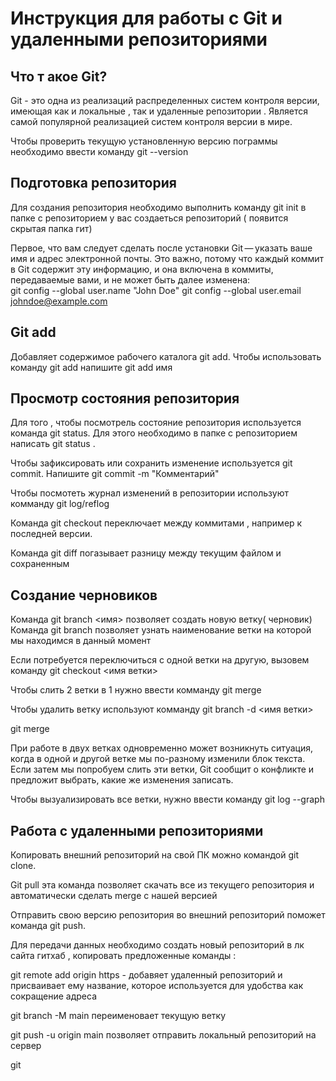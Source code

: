 # Инструкция для работы с Git и удаленными репозиториями

## Что т акое Git?
Git - это одна из реализаций распределенных систем контроля версии, имеющая как и локальные , так и удаленные репозитории . Является самой популярной реализацией систем контроля версии в мире.

Чтобы проверить текущую установленную версию пограммы необходимо ввести команду git --version

## Подготовка репозитория 
Для создания репозитория необходимо выполнить команду git init в папке с репозиторием у вас создаеться репозиторий ( появится скрытая папка гит)

Первое, что вам следует сделать после установки Git — указать ваше имя и адрес электронной почты. Это важно, потому что каждый коммит в Git содержит эту информацию, и она включена в коммиты, передаваемые вами, и не может быть далее изменена:  
git config --global user.name "John Doe"
git config --global user.email johndoe@example.com




## Git add
Добавляет содержимое рабочего каталога  git add. Чтобы использовать команду git add напишите git add имя

## Просмотр состояния репозитория 
Для того , чтобы посмотрель состояние репозитория используется команда git status. Для этого необходимо в папке с репозиторием написать git status .

Чтобы зафиксировать или сохранить изменение используется git commit. Напишите git commit -m "Комментарий"

Чтобы посмотеть журнал изменений в репозитории используют комманду git log/reflog

Команда git checkout переключает между коммитами , например к последней версии.


Команда git diff погазывает разницу между текущим файлом и сохраненным

##  Создание черновиков ##
Команда git branch  <имя> позволяет создать новую ветку( черновик)
Команда git branch позволяет узнать наименование ветки на которой мы находимся в данный момент

Если потребуется переключиться с одной ветки
на другую, вызовем команду git checkout <имя
ветки>

Чтобы слить 2 ветки в 1 нужно ввести комманду git merge

Чтобы удалить ветку используют комманду git branch -d <имя ветки>

git merge

При работе в двух ветках одновременно может
возникнуть ситуация, когда в одной и другой
ветке мы по-разному изменили блок текста.
Если затем мы попробуем слить эти ветки, Git
сообщит о конфликте и предложит выбрать,
какие же изменения записать. 

Чтобы вызуализировать все ветки, нужно ввести команду git log --graph


## Работа с удаленными репозиториями ##



Копировать внешний репозиторий на свой ПК можно командой git clone.

Git pull эта команда позволяет скачать все 
из текущего репозитория и автоматически
сделать merge с нашей версией

Отправить свою версию репозитория во
внешний репозиторий поможет команда git
push.

Для передачи данных необходимо создать новый репозиторий в лк сайта гитхаб
, копировать предложенные команды :

git remote add origin https - добавяет удаленный репозиторий и присваивает ему название, которое используется для удобства как сокращение адреса

git branch -M main
переименовает текущую ветку

git push -u origin main позволяет отправить локальный репозиторий на сервер


git